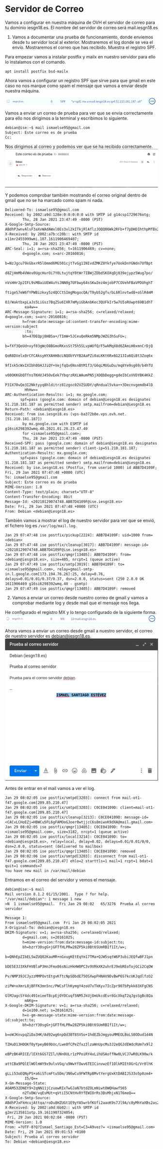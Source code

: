 # Servidor de Correo

Vamos a configurar en nuestra máquina de OVH el servidor de correo para tu dominio iesgn18.es. El nombre del servidor de correo será mail.iesgn18.es

1. Vamos a documentar una prueba de funcionamiento, donde enviemos desde tu servidor local al exterior. Mostraremos el log donde se vea el envío. Mostraremos el correo que has recibido. Muestra el registro SPF.

Para empezar vamos a instalar postfix y mailx en nuestro servidor para ello lo instalamos con el comando.
~~~
apt install postfix bsd-mailx
~~~

Ahora vamos a configurar un registro SPF que sirve para que gmail en este caso no nos marque como spam el mensaje que vamos a enviar desde nuestra máquina.

![Inicio Correo](imagenes/sfp.png)

Vamos a enviar un correo de prueba para ver que se envia correctamente para ello nos dirigimos a la terminal y escribimos lo siguiente.
~~~
debian@ise:~$ mail ismaelse95@gmail.com
Subject: Este correo es de prueba
Cc:
~~~

Nos dirigimos al correo y podemos ver que se ha recibido correctamente.
![Inicio Correo](imagenes/correo_prueba.png)

Y podemos comprobar también mostrando el correo original dentro de gmail que no se ha marcado como spam ni nada.
~~~
Delivered-To: ismaelse95@gmail.com
Received: by 2002:a9d:128e:0:0:0:0:0 with SMTP id g14csp1729676otg;
        Thu, 28 Jan 2021 23:47:49 -0800 (PST)
X-Google-Smtp-Source: ABdhPJwnvAlsF3aXvWAdAWxl0Es3xl2kITkjRlAflzJOQQ06Wk2RFb+f7pDHD1hthpMfBx24Xk8l
X-Received: by 2002:a7b:c20b:: with SMTP id x11mr2455999wmi.107.1611906469407;
        Thu, 28 Jan 2021 23:47:49 -0800 (PST)
ARC-Seal: i=1; a=rsa-sha256; t=1611906469; cv=none;
        d=google.com; s=arc-20160816;
        b=NzJgcu79xGbxrR5lOmmd6MG501cjtTvGg1INIvdZMKZ8Ykfye7UokDnYGNdn7UfBpt
         d8ZjHmMb4VWev0UgcHurOi7Y0LtujtqY0tWr7IBWjZDbdSKOXqDj039ejypz5Wug7po/
         nVsHHr2p2IFL9sMBaiUEW4uYsJNN0g7UFbwy64sSKw2ez4mjobP7COVehFBaVPDUhghT
         ftigeS7eW6fYPWBizkxy5z4QCCtSImgMogocQA/T9yb52gfv/bL6Rlnvtwd8+oSlR4mM
         OJ/WaktbxpLaJs5LiGsz7BqZSu6IXR7mMyiGbAnbKec3QUFkIr5w7UIoRUwpt69B1dhT
         ea4w==
ARC-Message-Signature: i=1; a=rsa-sha256; c=relaxed/relaxed; d=google.com; s=arc-20160816;
        h=from:date:message-id:content-transfer-encoding:mime-version:subject
         :to;
        bh=47DEQpj8HBSa+/TImW+5JCeuQeRkm5NMpJWZG3hSuFU=;
        b=fXf3QeUd+xyf03gWcO8BGmoRKxsSt75h5SLvpWUfQ/F5wkMqX8d6ZAmiH0xmnCrDjQ
         QoR8DVelx0rCFCAksyHYXAHH8cLNQObYVYB2AaPZi0aLKKt6Rx6G213Iu6QiBt3Zoq6x
         9fIsk5cWxIXIbh0bHJJiQY+VejfqQv6NsnBtM1f3/G6qLMUGuDu/mq8Ye9sg69/b4hTU
         v60OKKGbQTfnsTKHVJ45OvEek7YbqrzRXLWAumPN5jXOQbDegg+gdeIbCxVVDYBK4KkZ
         P31X70vQe3I2Nktyyq8hlditrz81zgoc02VZSUDY/qRndual5vka++3Decnvgemdb4lD
         HhHw==
ARC-Authentication-Results: i=1; mx.google.com;
       spf=pass (google.com: domain of debian@iesgn18.es designates 51.210.181.187 as permitted sender) smtp.mailfrom=debian@iesgn18.es
Return-Path: <debian@iesgn18.es>
Received: from ise.iesgn18.es (vps-ba372b0e.vps.ovh.net. [51.210.181.187])
        by mx.google.com with ESMTP id g16si6298392wmq.40.2021.01.28.23.47.49
        for <ismaelse95@gmail.com>;
        Thu, 28 Jan 2021 23:47:49 -0800 (PST)
Received-SPF: pass (google.com: domain of debian@iesgn18.es designates 51.210.181.187 as permitted sender) client-ip=51.210.181.187;
Authentication-Results: mx.google.com;
       spf=pass (google.com: domain of debian@iesgn18.es designates 51.210.181.187 as permitted sender) smtp.mailfrom=debian@iesgn18.es
Received: by ise.iesgn18.es (Postfix, from userid 1000) id ABB7D4109F; Fri, 29 Jan 2021 07:47:48 +0000 (UTC)
To: ismaelse95@gmail.com
Subject: Este correo es de prueba
MIME-Version: 1.0
Content-Type: text/plain; charset="UTF-8"
Content-Transfer-Encoding: 8bit
Message-Id: <20210129074748.ABB7D4109F@ise.iesgn18.es>
Date: Fri, 29 Jan 2021 07:47:48 +0000 (UTC)
From: Debian <debian@iesgn18.es>
~~~

También vamos a mostrar el log de nuestro servidor para ver que se envió, el fichero log es `/var/log/mail.log`.
~~~
Jan 29 07:47:48 ise postfix/pickup[2224]: ABB7D4109F: uid=1000 from=<debian>
Jan 29 07:47:48 ise postfix/cleanup[3017]: ABB7D4109F: message-id=<20210129074748.ABB7D4109F@ise.iesgn18.es>
Jan 29 07:47:48 ise postfix/qmgr[13405]: ABB7D4109F: from=<debian@iesgn18.es>, size=405, nrcpt=1 (queue active)
Jan 29 07:47:49 ise postfix/smtp[3019]: ABB7D4109F: to=<ismaelse95@gmail.com>, relay=gmail-smtp-in.l.google.com[173.194.76.26]:25, delay=0.76, delays=0.01/0.01/0.37/0.37, dsn=2.0.0, status=sent (250 2.0.0 OK  1611906469 g16si6298392wmq.40 - gsmtp)
Jan 29 07:47:49 ise postfix/qmgr[13405]: ABB7D4109F: removed
~~~

2. Vamos a enviar un correo desde nuestro correo de gmail y vamos a comprobar mediante log y desde mail que el mensaje nos llega.

He configurado el registro MX y lo tengo configurado de la siguiente forma.
![Inicio Correo](imagenes/mail.iesgn18.png)

Ahora vamos a enviar un correo desde gmail a nuestro servidor, el correo de nuestro servidor es debian@iesgn18.es.
![Inicio Correo](imagenes/gmail1.png)

Antes de entrar en el mail vamos a ver el log.
~~~
Jan 29 08:02:05 ise postfix/smtpd[3203]: connect from mail-ot1-f47.google.com[209.85.210.47]
Jan 29 08:02:05 ise postfix/smtpd[3203]: C0CE04109D: client=mail-ot1-f47.google.com[209.85.210.47]
Jan 29 08:02:05 ise postfix/cleanup[3213]: C0CE04109D: message-id=<CACvLCHoEZj=HBWCu5FL6gFAMOoGJoer0wtjjcC6s8miwxK9dXA@mail.gmail.com>
Jan 29 08:02:05 ise postfix/qmgr[13405]: C0CE04109D: from=<ismaelse95@gmail.com>, size=3182, nrcpt=1 (queue active)
Jan 29 08:02:05 ise postfix/local[3214]: C0CE04109D: to=<debian@iesgn18.es>, relay=local, delay=0.02, delays=0.01/0.01/0/0, dsn=2.0.0, status=sent (delivered to mailbox)
Jan 29 08:02:05 ise postfix/qmgr[13405]: C0CE04109D: removed
Jan 29 08:02:06 ise postfix/smtpd[3203]: disconnect from mail-ot1-f47.google.com[209.85.210.47] ehlo=2 starttls=1 mail=1 rcpt=1 bdat=1 quit=1 commands=7
You have new mail in /var/mail/debian
~~~

Entramos en el correo del servidor y vemos el mensaje.
~~~
debian@ise:~$ mail
Mail version 8.1.2 01/15/2001.  Type ? for help.
"/var/mail/debian": 1 message 1 new
>N  1 ismaelse95@gmail.  Fri Jan 29 08:02   65/3276  Prueba al correo servidor
~~~

~~~
Message 1:
From ismaelse95@gmail.com  Fri Jan 29 08:02:05 2021
X-Original-To: debian@iesgn18.es
DKIM-Signature: v=1; a=rsa-sha256; c=relaxed/relaxed;
        d=gmail.com; s=20161025;
        h=mime-version:from:date:message-id:subject:to;
        bh=bzrY30sgG+jGFTfHLPRw28ZP5ki0Bt6SUmRBIf1It/w=;
        b=QNhEpZIbELSwZUQ02KauMR+nGxugKEtEqYm17TMa+QJW5sqtW6P3ubiJEQfwBFJ1pn
         bDE5E3J3XkFHVBlaP3HnJFmx86sNizHkHW0PC3v9VRkXK2uhrEJ9ebREoTojGCi2CqOW
         Pv/NMP39JCJyzzMMPOvtEtgvKftcNpSDbdE75OSXwpFHNAV9DvBwP6S7kcUKJqdlfzO2
         ziPW+xXmrL8jBFFK3mn5nc/PWCsFlhKymgY4zoU7xTkKyv7IcZpr907bPpkk83XFgCNS
         GlMJagcSY4dc491eieeT8cpEjOYOCuqf5NM5JkUjOmUkcdEvr8GcXkqT2qJgsSgBc8Qa
         mAKg==
X-Google-DKIM-Signature: v=1; a=rsa-sha256; c=relaxed/relaxed;
        d=1e100.net; s=20161025;
        h=x-gm-message-state:mime-version:from:date:message-id:subject:to;
        bh=bzrY30sgG+jGFTfHLPRw28ZP5ki0Bt6SUmRBIf1It/w=;
        b=oWJKnvpqZiDa3HK/Ad92wg6npQd3BT8SVSo+1hdEZbJmgyouMMEOLBoLS0ODud1d4N
         TZHuD13HOOKf0yYpeyB69bUc/Lwe0fCPeZfxz3lzaWnUpcMu3J2eQGJdEWdcRUm7x9l2
         eBPzBK4RICE/lEXt6GS7ZIl/UNnOULr1zPPoiRY4xLihUSAoffNw0LVCJ7wR0LK90w/k
         attCBa9PQlElWOlmWY9x9ulvVGq/u9WwYfOwv6TEICinvwzEf1OlkMIEtOGrG/Vr0lhK
         gLLi53oEQNyPS+a6iSTcmFtu5Dm/3N6wCu9FWTRpBMvtYergUxKtDABIJS33o5p0zm4+
         I5/Q==
X-Gm-Message-State: AOAM532DNEY9+2qNN11jCzuowRIxTwGJaN7btdZOLmNiwtOWQHawf565
        n2TvDW/vqEsMUt+qVtiI5CNtHvRYfEWIOrRs3BsMhjxN1T6meQ==
X-Google-Smtp-Source: ABdhPJxFkHcujAttqa/roDu8HZUGt1E9yYA5wrbfKUfi2aaoK9s7Jl9A/c8yMhYaXBs2as2OixhyrmUfsR95VIQMFLw=
X-Received: by 2002:a9d:6b02:: with SMTP id g2mr2135811otp.19.1611907324054;
 Fri, 29 Jan 2021 00:02:04 -0800 (PST)
MIME-Version: 1.0
From: =?UTF-8?Q?Ismael_Santiago_Est=C3=A9vez?= <ismaelse95@gmail.com>
Date: Fri, 29 Jan 2021 09:01:53 +0100
Subject: Prueba al correo servidor
To: Debian <debian@iesgn18.es>
~~~
